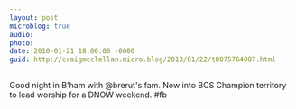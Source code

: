 ```yaml
---
layout: post
microblog: true
audio: 
photo: 
date: 2010-01-21 18:00:00 -0600
guid: http://craigmcclellan.micro.blog/2010/01/22/t8075764087.html
---
```

Good night in B'ham with  @brerut's fam. Now into BCS Champion territory to lead worship for a DNOW weekend. #fb
